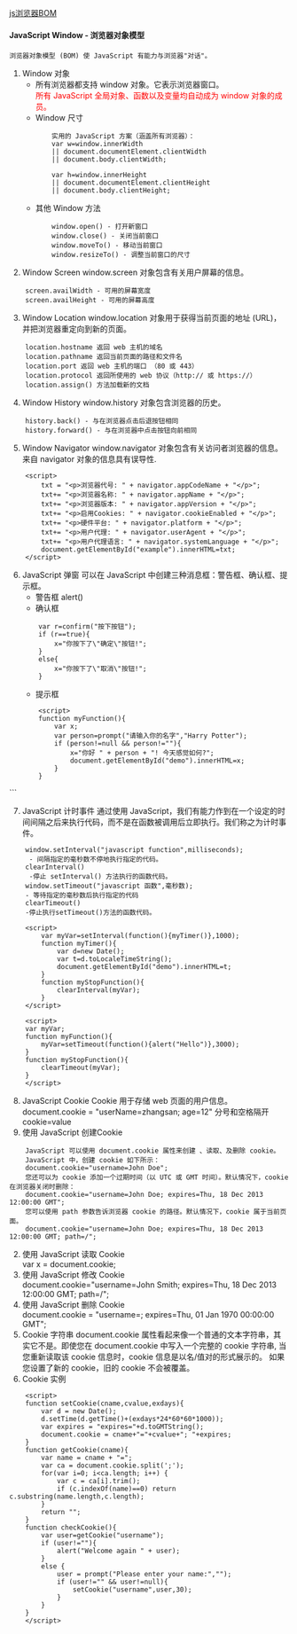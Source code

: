 [js浏览器BOM](http://www.runoob.com/js/js-window.html)

#### JavaScript Window - 浏览器对象模型
    浏览器对象模型 (BOM) 使 JavaScript 有能力与浏览器"对话"。

1. Window 对象
    - 所有浏览器都支持 window 对象。它表示浏览器窗口。  
    <font color ='red'>所有 JavaScript 全局对象、函数以及变量均自动成为 window 对象的成员。</font>
    - Window 尺寸
        ```
            实用的 JavaScript 方案（涵盖所有浏览器）：
            var w=window.innerWidth
            || document.documentElement.clientWidth
            || document.body.clientWidth;

            var h=window.innerHeight
            || document.documentElement.clientHeight
            || document.body.clientHeight;
        ```
    - 其他 Window 方法
        ```
            window.open() - 打开新窗口
            window.close() - 关闭当前窗口
            window.moveTo() - 移动当前窗口
            window.resizeTo() - 调整当前窗口的尺寸
        ```
2. Window Screen
    window.screen 对象包含有关用户屏幕的信息。
```
    screen.availWidth - 可用的屏幕宽度
    screen.availHeight - 可用的屏幕高度
```    

3. Window Location
    window.location 对象用于获得当前页面的地址 (URL)，并把浏览器重定向到新的页面。
```
    location.hostname 返回 web 主机的域名
    location.pathname 返回当前页面的路径和文件名
    location.port 返回 web 主机的端口 （80 或 443）
    location.protocol 返回所使用的 web 协议（http:// 或 https://）
    location.assign() 方法加载新的文档
```

4. Window History
    window.history 对象包含浏览器的历史。
```
    history.back() - 与在浏览器点击后退按钮相同
    history.forward() - 与在浏览器中点击按钮向前相同
```   

5. Window Navigator
    window.navigator 对象包含有关访问者浏览器的信息。来自 navigator 对象的信息具有误导性.
```
    <script> 
        txt = "<p>浏览器代号: " + navigator.appCodeName + "</p>"; 
        txt+= "<p>浏览器名称: " + navigator.appName + "</p>"; 
        txt+= "<p>浏览器版本: " + navigator.appVersion + "</p>"; 
        txt+= "<p>启用Cookies: " + navigator.cookieEnabled + "</p>"; 
        txt+= "<p>硬件平台: " + navigator.platform + "</p>"; 
        txt+= "<p>用户代理: " + navigator.userAgent + "</p>"; 
        txt+= "<p>用户代理语言: " + navigator.systemLanguage + "</p>"; 
        document.getElementById("example").innerHTML=txt; 
    </script> 
```

6. JavaScript 弹窗
    可以在 JavaScript 中创建三种消息框：警告框、确认框、提示框。
    - 警告框 alert()
    - 确认框
    ```
        var r=confirm("按下按钮");
        if (r==true){
            x="你按下了\"确定\"按钮!";
        }
        else{
            x="你按下了\"取消\"按钮!";
        }
    ```
    - 提示框
    ```
        <script>
        function myFunction(){
            var x;
            var person=prompt("请输入你的名字","Harry Potter");
            if (person!=null && person!=""){
                x="你好 " + person + "! 今天感觉如何?";
                document.getElementById("demo").innerHTML=x;
            }
        }
</script>
    ```

7. JavaScript 计时事件
    通过使用 JavaScript，我们有能力作到在一个设定的时间间隔之后来执行代码，而不是在函数被调用后立即执行。我们称之为计时事件。
```
    window.setInterval("javascript function",milliseconds);
     - 间隔指定的毫秒数不停地执行指定的代码。
    clearInterval() 
     -停止 setInterval() 方法执行的函数代码。
    window.setTimeout("javascript 函数",毫秒数);
    - 等待指定的毫秒数后执行指定的代码
    clearTimeout() 
    -停止执行setTimeout()方法的函数代码。
```

```
    <script>
        var myVar=setInterval(function(){myTimer()},1000);
        function myTimer(){
            var d=new Date();
            var t=d.toLocaleTimeString();
            document.getElementById("demo").innerHTML=t;
        }
        function myStopFunction(){
            clearInterval(myVar);
        }
    </script>
```

```
    <script>
    var myVar;
    function myFunction(){
        myVar=setTimeout(function(){alert("Hello")},3000);
    }
    function myStopFunction(){
        clearTimeout(myVar);
    }
    </script>
```

8. JavaScript Cookie
    Cookie 用于存储 web 页面的用户信息。
    document.cookie = "userName=zhangsan; age=12" 
    分号和空格隔开cookie=value
1. 使用 JavaScript 创建Cookie
```
    JavaScript 可以使用 document.cookie 属性来创建 、读取、及删除 cookie。
    JavaScript 中，创建 cookie 如下所示：
    document.cookie="username=John Doe";
    您还可以为 cookie 添加一个过期时间（以 UTC 或 GMT 时间）。默认情况下，cookie 在浏览器关闭时删除：
    document.cookie="username=John Doe; expires=Thu, 18 Dec 2013 12:00:00 GMT";
    您可以使用 path 参数告诉浏览器 cookie 的路径。默认情况下，cookie 属于当前页面。
    document.cookie="username=John Doe; expires=Thu, 18 Dec 2013 12:00:00 GMT; path=/";
```

2. 使用 JavaScript 读取 Cookie  
    var x = document.cookie;
3. 使用 JavaScript 修改 Cookie  
    document.cookie="username=John Smith; expires=Thu, 18 Dec 2013 12:00:00 GMT; path=/";
4. 使用 JavaScript 删除 Cookie  
    document.cookie = "username=; expires=Thu, 01 Jan 1970 00:00:00 GMT";
5. Cookie 字符串
    document.cookie 属性看起来像一个普通的文本字符串，其实它不是。即使您在 document.cookie 中写入一个完整的 cookie 字符串, 当您重新读取该 cookie 信息时，cookie 信息是以名/值对的形式展示的。
    如果您设置了新的 cookie，旧的 cookie 不会被覆盖。
6. Cookie 实例
```
    <script>
    function setCookie(cname,cvalue,exdays){
        var d = new Date();
        d.setTime(d.getTime()+(exdays*24*60*60*1000));
        var expires = "expires="+d.toGMTString();
        document.cookie = cname+"="+cvalue+"; "+expires;
    }
    function getCookie(cname){
        var name = cname + "=";
        var ca = document.cookie.split(';');
        for(var i=0; i<ca.length; i++) {
            var c = ca[i].trim();
            if (c.indexOf(name)==0) return c.substring(name.length,c.length);
        }
        return "";
    }
    function checkCookie(){
        var user=getCookie("username");
        if (user!=""){
            alert("Welcome again " + user);
        }
        else {
            user = prompt("Please enter your name:","");
            if (user!="" && user!=null){
                setCookie("username",user,30);
            }
        }
    }
    </script>
```    

